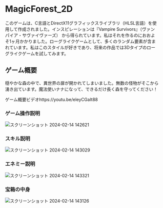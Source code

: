 # MagicForest_2D
このゲームは、C言語とDirectX11グラフィックスライブラリ（HLSL言語）を使用して作成されました。インスピレーションは『Vampire Survivors』（ヴァンパイア・サヴァイヴァーズ）
から得られています。私はそれを作るのにおおよそ1ヶ月かかりました。ローグライクゲームとして、多くのランダム要素が含まれています。私はこのスタイルが好きであり、将来の作品では3Dタイプのローグライクゲームを試してみます。

## ゲーム概要
穏やかな森の中で、異世界の扉が開かれてしまいました。無数の怪物がそこから湧き出ています。魔法使いナナになって、できるだけ長く森を守ってください！

ゲーム概要ビデオhttps://youtu.be/eleyCGaIt88

### ゲーム操作説明
![スクリーンショット 2024-02-14 142621](https://github.com/kola122/MagicForest_2D/assets/134193283/e15e775a-d954-40a0-8716-0d45c27b8a74)

### スキル説明
![スクリーンショット 2024-02-14 143029](https://github.com/kola122/MagicForest_2D/assets/134193283/4c010f2e-10c8-48d2-b584-2a34406e18ab)

### エネミー説明
![スクリーンショット 2024-02-14 143321](https://github.com/kola122/MagicForest_2D/assets/134193283/bd2cd71c-71cd-4fd5-b24e-7b154ea7eb90)

### 宝箱の中身
![スクリーンショット 2024-02-14 143126](https://github.com/kola122/MagicForest_2D/assets/134193283/80ea43fd-1558-49bd-8ae4-5ae0c5e79e17)






